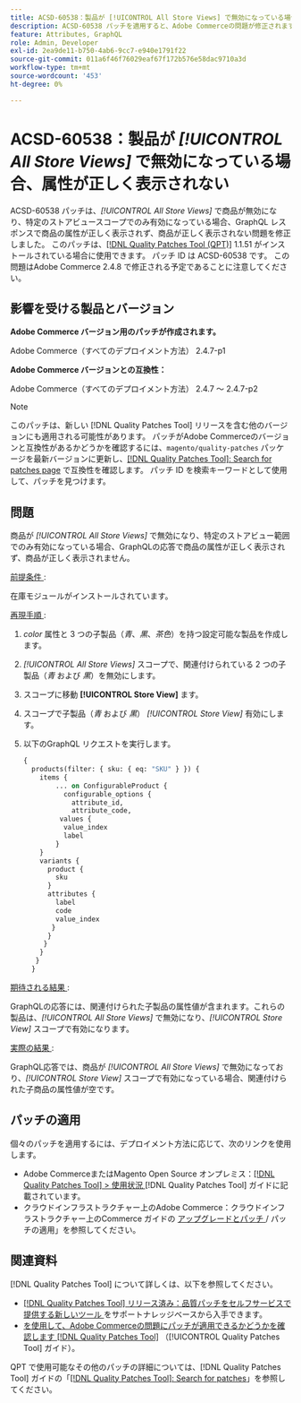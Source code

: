 ```yaml
---
title: ACSD-60538：製品が [!UICONTROL All Store Views] で無効になっている場合、属性が正しく表示されない
description: ACSD-60538 パッチを適用すると、Adobe Commerceの問題が修正されます。この問題では、商品が*すべてのストアビュー*で無効になっており、特定のストアビュースコープでのみ有効になっている場合、GraphQL レスポンスで商品の属性が正しく表示されず、商品が正しく表示されません。
feature: Attributes, GraphQL
role: Admin, Developer
exl-id: 2ea9de11-b750-4ab6-9cc7-e940e1791f22
source-git-commit: 011a6f46f76029eaf67f172b576e58dac9710a3d
workflow-type: tm+mt
source-wordcount: '453'
ht-degree: 0%

---
```


# ACSD-60538：製品が *[!UICONTROL All Store Views]* で無効になっている場合、属性が正しく表示されない

ACSD-60538 パッチは、*[!UICONTROL All Store Views]* で商品が無効になり、特定のストアビュースコープでのみ有効になっている場合、GraphQL レスポンスで商品の属性が正しく表示されず、商品が正しく表示されない問題を修正しました。 このパッチは、[[!DNL Quality Patches Tool (QPT)]](https://experienceleague.adobe.com/en/docs/commerce-operations/tools/quality-patches-tool/quality-patches-tool-to-self-serve-quality-patches) 1.1.51 がインストールされている場合に使用できます。 パッチ ID は ACSD-60538 です。 この問題はAdobe Commerce 2.4.8 で修正される予定であることに注意してください。

## 影響を受ける製品とバージョン

**Adobe Commerce バージョン用のパッチが作成されます。**

Adobe Commerce（すべてのデプロイメント方法） 2.4.7-p1

**Adobe Commerce バージョンとの互換性：**

Adobe Commerce（すべてのデプロイメント方法） 2.4.7 ～ 2.4.7-p2

>[!NOTE]
>
>このパッチは、新しい [!DNL Quality Patches Tool] リリースを含む他のバージョンにも適用される可能性があります。 パッチがAdobe Commerceのバージョンと互換性があるかどうかを確認するには、`magento/quality-patches` パッケージを最新バージョンに更新し、[[!DNL Quality Patches Tool]: Search for patches page](https://experienceleague.adobe.com/tools/commerce-quality-patches/index.html) で互換性を確認します。 パッチ ID を検索キーワードとして使用して、パッチを見つけます。

## 問題

商品が *[!UICONTROL All Store Views]* で無効になり、特定のストアビュー範囲でのみ有効になっている場合、GraphQLの応答で商品の属性が正しく表示されず、商品が正しく表示されません。

<u> 前提条件 </u>:

在庫モジュールがインストールされています。

<u> 再現手順 </u>:

1. *color* 属性と 3 つの子製品（*青*、*黒*、*茶色*）を持つ設定可能な製品を作成します。
1. *[!UICONTROL All Store Views]* スコープで、関連付けられている 2 つの子製品（*青* および *黒*）を無効にします。
1. スコープに移動 **[!UICONTROL Store View]** ます。
1. スコープで子製品（*青* および *黒*） *[!UICONTROL Store View]* 有効にします。
1. 以下のGraphQL リクエストを実行します。

   ```GraphQL
   {
     products(filter: { sku: { eq: "SKU" } }) {
       items {
           ... on ConfigurableProduct {
             configurable_options {
               attribute_id,
               attribute_code,
            values {
             value_index
             label
           }
       }
       variants {
         product {
           sku
         }
         attributes {
           label
           code
           value_index
          }
         }
        }
       }
      }
     }  
   ```

<u> 期待される結果 </u>:

GraphQLの応答には、関連付けられた子製品の属性値が含まれます。これらの製品は、*[!UICONTROL All Store Views]* で無効になり、*[!UICONTROL Store View]* スコープで有効になります。

<u> 実際の結果 </u>:

GraphQL応答では、商品が *[!UICONTROL All Store Views]* で無効になっており、*[!UICONTROL Store View]* スコープで有効になっている場合、関連付けられた子商品の属性値が空です。

## パッチの適用

個々のパッチを適用するには、デプロイメント方法に応じて、次のリンクを使用します。

* Adobe CommerceまたはMagento Open Source オンプレミス：[[!DNL Quality Patches Tool] > 使用状況 ](/help/tools/quality-patches-tool/usage.md)[!DNL Quality Patches Tool] ガイドに記載されています。
* クラウドインフラストラクチャー上のAdobe Commerce：クラウドインフラストラクチャー上のCommerce ガイドの [ アップグレードとパッチ ](https://experienceleague.adobe.com/docs/commerce-cloud-service/user-guide/develop/upgrade/apply-patches.html)/ パッチの適用」を参照してください。

## 関連資料

[!DNL Quality Patches Tool] について詳しくは、以下を参照してください。

* [[!DNL Quality Patches Tool]  リリース済み：品質パッチをセルフサービスで提供する新しいツール ](https://experienceleague.adobe.com/en/docs/commerce-operations/tools/quality-patches-tool/quality-patches-tool-to-self-serve-quality-patches) をサポートナレッジベースから入手できます。
* [ を使用して、Adobe Commerceの問題にパッチが適用できるかどうかを確認します  [!DNL Quality Patches Tool]](/help/tools/quality-patches-tool/patches-available-in-qpt/check-patch-for-magento-issue-with-magento-quality-patches.md) （[!UICONTROL Quality Patches Tool] ガイド）。


QPT で使用可能なその他のパッチの詳細については、[!DNL Quality Patches Tool] ガイドの「[[!DNL Quality Patches Tool]: Search for patches](https://experienceleague.adobe.com/tools/commerce-quality-patches/index.html)」を参照してください。
